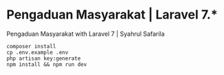 # Pengaduan Masyarakat | Laravel 7.\*

Pengaduan Masyarakat with Laravel 7 | Syahrul Safarila

```
composer install
cp .env.example .env
php artisan key:generate
npm install && npm run dev
```
